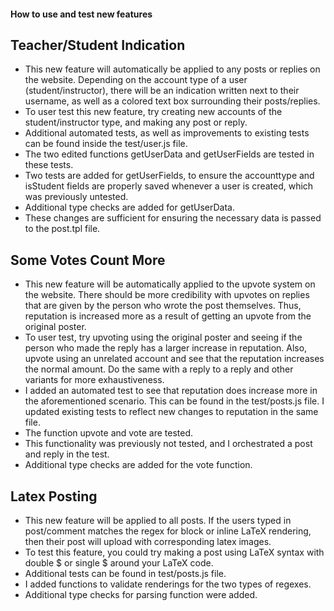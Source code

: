 #### How to use and test new features

## Teacher/Student Indication

- This new feature will automatically be applied to any posts or replies on the website. Depending on the account type of a user (student/instructor), there will be an indication written next to their username, as well as a colored text box surrounding their posts/replies.
- To user test this new feature, try creating new accounts of the student/instructor type, and making any post or reply.
- Additional automated tests, as well as improvements to existing tests can be found inside the test/user.js file.
- The two edited functions getUserData and getUserFields are tested in these tests.
- Two tests are added for getUserFields, to ensure the accounttype and isStudent fields are properly saved whenever a user is created, which was previously untested.
- Additional type checks are added for getUserData.
- These changes are sufficient for ensuring the necessary data is passed to the post.tpl file.

## Some Votes Count More

- This new feature will be automatically applied to the upvote system on the website. There should be more
  credibility with upvotes on replies that are given by the person who wrote the post themselves. Thus, reputation
  is increased more as a result of getting an upvote from the original poster.
- To user test, try upvoting using the original poster and seeing if the person who made the reply has a larger
  increase in reputation. Also, upvote using an unrelated account and see that the reputation increases the
  normal amount. Do the same with a reply to a reply and other variants for more exhaustiveness.
- I added an automated test to see that reputation does increase more in the aforementioned scenario. This can
  be found in the test/posts.js file. I updated existing tests to reflect new changes to reputation in the same file.
- The function upvote and vote are tested.
- This functionality was previously not tested, and I orchestrated a post and reply in the test.
- Additional type checks are added for the vote function.

## Latex Posting

- This new feature will be applied to all posts. If the users typed in post/comment matches the regex for block or inline LaTeX rendering, then their post will upload with corresponding latex images.
- To test this feature, you could try making a post using LaTeX syntax with double $ or single $ around your LaTeX code.
- Additional tests can be found in test/posts.js file.
- I added functions to validate renderings for the two types of regexes.
- Additional type checks for parsing function were added.
